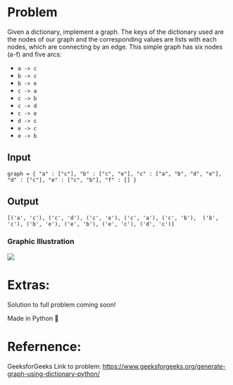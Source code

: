 
# Problem

Given a dictionary, implement a graph. The keys of the dictionary used are the nodes of our graph and the corresponding values are lists with each nodes, which are connecting by an edge. 
This simple graph has six nodes (a-f) and five arcs: 

- `a -> c `
- `b -> c `
- `b -> e `
- `c -> a `
- `c -> b `
- `c -> d `
- `c -> e `
- `d -> c `
- `e -> c `
- `e -> b `

## Input  
`graph = { "a" : ["c"],
          "b" : ["c", "e"],
          "c" : ["a", "b", "d", "e"],
          "d" : ["c"],
          "e" : ["c", "b"],
          "f" : []
        } `
        
## Output 

`[('a', 'c'), ('c', 'd'), ('c', 'e'), ('c', 'a'), ('c', 'b'), 
('b', 'c'), ('b', 'e'), ('e', 'b'), ('e', 'c'), ('d', 'c')]`

  ### Graphic Illustration 
  <img src=https://media.geeksforgeeks.org/wp-content/uploads/python1.jpg>

# Extras:
Solution to full problem coming soon! 

Made in Python 🐍


# Refernence:

GeeksforGeeks 
Link to problem: https://www.geeksforgeeks.org/generate-graph-using-dictionary-python/
